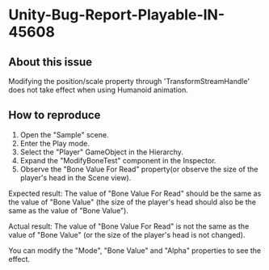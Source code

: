 # Unity-Bug-Report-Playable-IN-45608

## About this issue

Modifying the position/scale property through 'TransformStreamHandle' does not take effect when using Humanoid animation.

## How to reproduce

1. Open the "Sample" scene.
2. Enter the Play mode.
3. Select the "Player" GameObject in the Hierarchy.
4. Expand the "ModifyBoneTest" component in the Inspector.
5. Observe the "Bone Value For Read" property(or observe the size of the player's head in the Scene view).

Expected result: The value of "Bone Value For Read" should be the same as the value of "Bone Value" (the size of the player's head should also be the same as the value of "Bone Value").

Actual result: The value of "Bone Value For Read" is not the same as the value of "Bone Value" (or the size of the player's head is not changed).

You can modify the "Mode", "Bone Value" and "Alpha" properties to see the effect.
